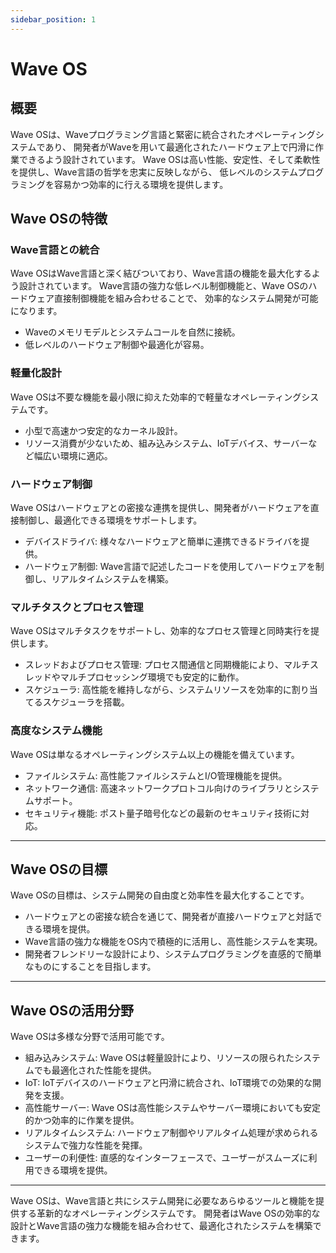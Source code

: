 ```yaml
---
sidebar_position: 1
---
```


# Wave OS

## 概要
Wave OSは、Waveプログラミング言語と緊密に統合されたオペレーティングシステムであり、
開発者がWaveを用いて最適化されたハードウェア上で円滑に作業できるよう設計されています。
Wave OSは高い性能、安定性、そして柔軟性を提供し、Wave言語の哲学を忠実に反映しながら、
低レベルのシステムプログラミングを容易かつ効率的に行える環境を提供します。

## Wave OSの特徴
### Wave言語との統合
Wave OSはWave言語と深く結びついており、Wave言語の機能を最大化するよう設計されています。
Wave言語の強力な低レベル制御機能と、Wave OSのハードウェア直接制御機能を組み合わせることで、
効率的なシステム開発が可能になります。

* Waveのメモリモデルとシステムコールを自然に接続。
* 低レベルのハードウェア制御や最適化が容易。

### 軽量化設計
Wave OSは不要な機能を最小限に抑えた効率的で軽量なオペレーティングシステムです。

* 小型で高速かつ安定的なカーネル設計。
* リソース消費が少ないため、組み込みシステム、IoTデバイス、サーバーなど幅広い環境に適応。

### ハードウェア制御
Wave OSはハードウェアとの密接な連携を提供し、開発者がハードウェアを直接制御し、最適化できる環境をサポートします。

* デバイスドライバ: 様々なハードウェアと簡単に連携できるドライバを提供。
* ハードウェア制御: Wave言語で記述したコードを使用してハードウェアを制御し、リアルタイムシステムを構築。

### マルチタスクとプロセス管理
Wave OSはマルチタスクをサポートし、効率的なプロセス管理と同時実行を提供します。

* スレッドおよびプロセス管理: プロセス間通信と同期機能により、マルチスレッドやマルチプロセッシング環境でも安定的に動作。
* スケジューラ: 高性能を維持しながら、システムリソースを効率的に割り当てるスケジューラを搭載。

### 高度なシステム機能
Wave OSは単なるオペレーティングシステム以上の機能を備えています。

* ファイルシステム: 高性能ファイルシステムとI/O管理機能を提供。
* ネットワーク通信: 高速ネットワークプロトコル向けのライブラリとシステムサポート。
* セキュリティ機能: ポスト量子暗号化などの最新のセキュリティ技術に対応。

---

## Wave OSの目標
Wave OSの目標は、システム開発の自由度と効率性を最大化することです。

* ハードウェアとの密接な統合を通じて、開発者が直接ハードウェアと対話できる環境を提供。
* Wave言語の強力な機能をOS内で積極的に活用し、高性能システムを実現。
* 開発者フレンドリーな設計により、システムプログラミングを直感的で簡単なものにすることを目指します。

---

## Wave OSの活用分野
Wave OSは多様な分野で活用可能です。

* 組み込みシステム: Wave OSは軽量設計により、リソースの限られたシステムでも最適化された性能を提供。
* IoT: IoTデバイスのハードウェアと円滑に統合され、IoT環境での効果的な開発を支援。
* 高性能サーバー: Wave OSは高性能システムやサーバー環境においても安定的かつ効率的に作業を提供。
* リアルタイムシステム: ハードウェア制御やリアルタイム処理が求められるシステムで強力な性能を発揮。
* ユーザーの利便性: 直感的なインターフェースで、ユーザーがスムーズに利用できる環境を提供。

---

Wave OSは、Wave言語と共にシステム開発に必要なあらゆるツールと機能を提供する革新的なオペレーティングシステムです。
開発者はWave OSの効率的な設計とWave言語の強力な機能を組み合わせて、最適化されたシステムを構築できます。
